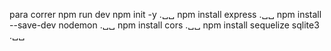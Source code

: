 para correr npm run dev
npm init -y .␣␣
npm install express .␣␣
npm install --save-dev nodemon .␣␣
npm install cors .␣␣
npm install sequelize sqlite3 .␣␣
